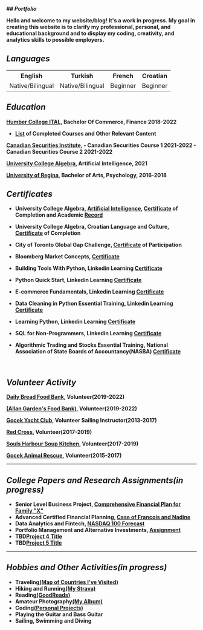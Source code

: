 ***## Portfolio***
   
  **Hello and welcome to my website/blog! It's a work in progress. My goal in creating this website is to clarify my professional, personal, and educational background and to display my coding, creativity, and analytics skills to possible employers.** 

## ***Languages***
<table>
<tr>
      <th>English</th>
      <th>Turkish</th>
      <th>French</th>
      <th>Croatian</th>
  </tr>
  <tr>
    <td>Native/Bilingual</td>
    <td>Native/Bilingual</td>
    <td>Beginner</td>
    <td>Beginner</td>
  </tr>
</table>

## ***Education***
**[Humber College ITAL](https://business.humber.ca/programs/finance.html), Bachelor Of Commerce, Finance 2018-2022**

   - **[List]() of Completed Courses and Other Relevant Content**

**[Canadian Securities Institute](https://www.csi.ca/student/en_ca/courses/csi/csc.xhtml?gclid=CjwKCAjwt7SWBhAnEiwAx8ZLarnKsz6Vu9POjZJNIshu1uSnUF5YXRNr6k0dqhPKuCs13GuxZd1RBRoCjnUQAvD_BwE), 
      - Canadian Securities Course 1 2021-2022
      - Canadian Securities Course 2 2021-2022**
<br>

**[University College Algebra](https://www.algebra.hr/visoko-uciliste/en/studij/graduate-professional-program/data-science/), Artificial Intelligence, 2021**
<br>

**[University of Regina](https://www.uregina.ca/), Bachelor of Arts, Psychology, 2016-2018**

## ***Certificates***

- **University College Algebra, [Artificial Intelligence](https://www.algebra.hr/international-school/summer-school/courses/artificial-intelligence/), [Certificate](images/CertificateArtificialIntelligenceErenWeatheraldSengul.pdf) of Completion and Academic [Record](images/AcademicRecord–ErenWeatherald-Sengul.pdf)**

- **University College Algebra, Croatian Language and Culture, [Certificate](/images/CertificateCroatianLanguage&Culture-ErenWeatherald-Sengul.pdf) of Completion**

- **City of Toronto Global Gap Challenge, [Certificate](/images/GlobalSystemsGapChallenge.pdf) of Participation**

- **Bloomberg Market Concepts, [Certificate](/images/certificate_of_completion.pdf)**

- **Building Tools With Python, Linkedin Learning [Certificate](https://www.linkedin.com/learning/certificates/0bc0144c2cb57eba40352389de90969791105a018b9a1cc1cfa07d780093740c?u=2218586)**

- **Python Quick Start, Linkedin Learning [Certificate](https://www.linkedin.com/learning/certificates/566925e9c0d453f16824dea57651de9ca8e0b5448350246e2f9ae1736a254bd1?u=2218586)**

- **E-commerce Fundamentals, Linkedin Learning [Certificate](https://www.linkedin.com/learning/certificates/a8a96609b9dc9cbc9ae8a4b89af7a2c492e8fdd8133b267e798c95c13a528621?u=2218586)**

- **Data Cleaning in Python Essential Training, Linkedin Learning [Certificate](https://www.linkedin.com/learning/certificates/cf37bfb34cfba6b0c34d6be51f4b3f9062e503d4253f1d26ce0d3da9917b9beb?u=2218586https://www.linkedin.com/learning/certificates/cf37bfb34cfba6b0c34d6be51f4b3f9062e503d4253f1d26ce0d3da9917b9beb?trk=share_certificate)**

- **Learning Python, Linkedin Learning [Certificate](https://www.linkedin.com/learning/certificates/4af637f80c3afb98cd9c4c6d2626b2fbf93fc0cf1920ce9f38820379d6a6cc13?u=2218586)**

- **SQL for Non-Programmers, Linkedin Learning [Certificate](https://www.linkedin.com/learning/certificates/50b44e14ed21be72a6be4fc6a7200025a2e52af0ed1487046976c0669f56b971?u=2218586)**

- **Algorithmic Trading and Stocks Essential Training, National Association of State Boards of Accountancy(NASBA) [Certificate](https://www.linkedin.com/learning/certificates/81e31eae70d1618b0ae652016c3f17245466335b2c9e32ddc08c9fa5f182a1d5?u=2218586)**

<br>

## ***Volunteer Activity***

**[Daily Bread Food Bank](https://www.dailybread.ca/), Volunteer(2019-2022)**

**[(Allan Garden's Food Bank)](https://allangardensfoodbank.net/), Volunteer(2019-2022)**

**[Gocek Yacht Club](https://www.gocekyachtclub.org/en/Home), Volunteer Sailing Instructor(2013-2017)**

**[Red Cross](https://www.redcross.ca/), Volunteer(2017-2019)**

**[Souls Harbour Soup Kitchen](https://www.shrmsk.com/), Volunteer(2017-2019)**

**[Gocek Animal Rescue](http://www.gocekanimalrescue.com/), Volunteer(2015-2017)**

---

## ***College Papers and Research Assignments(in progress)***

- **Senior Level Business Project, [Comprehensive Financial Plan for Family "X"]()**
- **Advanced Certified Financial Planning, [Case of Francois and Nadine]()**
- **Data Analytics and Fintech, [NASDAQ 100 Forecast]()**
- **Portfolio Management and Alternative Investments, [Assignment]()**
- **TBD[Project 4 Title]()**
- **TBD[Project 5 Title]()**

---

## ***Hobbies and Other Activities(in progress)***

- **Traveling[(Map of Countries I've Visited)](https://www.amcharts.com/visited_countries/?i=62cdde50dff7d&cc=AL%2CBE%2CBG%2CHR%2CCY%2CDK%2CFR%2CDE%2CGR%2CIT%2CLU%2CME%2CPT%2CRS%2CTR%2CGB%2CVA%2CCA%2CUS#AL,BE,BG,HR,CY,DK,FR,DE,GR,IT,LU,ME,PT,RS,TR,GB,VA,CA,US)**
- **Hiking and Running[(My Strava)]()**
- **Reading[(GoodReads)]()**
- **Amateur Photography[(My Album)]()**
- **Coding[(Personal Projects)]()**
- **Playing the Guitar and Bass Guitar**
- **Sailing, Swimming and Diving**
